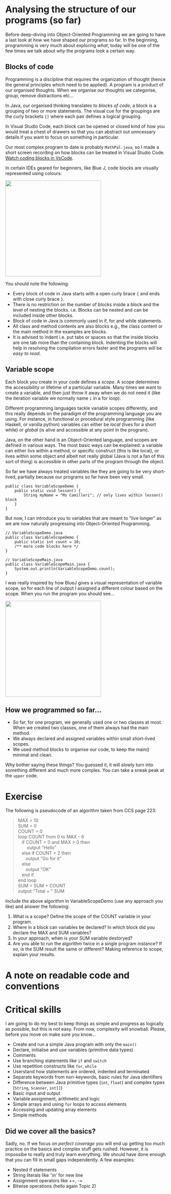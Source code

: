 # Analysing the structure of our programs (so far)

Before deep-diving into Object-Oriented Programming we are going to have a last look at how we have shaped our programs so far. In the beginning, programming is very much about exploring *what*, today will be one of the few times we talk about *why* the programs look a certain way.

## Blocks of code

Programming is a discipline that requires the organization of thought (hence the general principles which need to be applied). A program is a product of our organised thoughts. When we organise our thoughts we categorise, group, remove distractions etc...

In Java, our organised thinking translates to *blocks of code*, a block is a grouping of two or more statements. The visual cue for the groupings are the curly brackets `{}` where each pair defines a logical grouping.

In Visual Studio Code, each block can be opened or closed kind of how you would treat a chest of drawers so that you can abstract out unncessary details if you want to focus on something in particular.

Our most complex program to date is probably `MathPal.java`, so I made a short screen recording on how blocks can be treated in Visual Studio Code. [Watch coding blocks in VsCode](https://screenrec.com/share/nVeS4zsXyw).

In certain IDEs geared for beginners, like Blue J, code blocks are visually represented using colours:

<img src="https://github.com/erikacamilleri/secib-java-course/blob/main/java-ib-sec/img/java_blocks_of_code_bluej.PNG?raw=true" width="auto" height="300"/>

You should note the following:

- Every block of code in Java starts with a open curly brace `{` and ends with close curly brace `}`.
- There is no restriction on the number of blocks inside a block and the level of nesting the blocks. i.e. Blocks can be nested and can be included inside other blocks.
- Block of code in Java is commonly used in if, for and while statements.
- All class and method contents are also blocks e.g., the class content or the main method in the examples are blocks.
- It is advised to indent i.e. put tabs or spaces so that the inside blocks are one tab more than the containing block. Indenting the blocks will help in resolving the compilation errors faster and the programs will be *easy to read*.

## Variable scope

Each block you create in your code defines a *scope*. A scope determines the accessibility or lifetime of a particular variable. Many times we want to create a variable, and then just throw it away when we do not need it (like the iteration variable we normally name `i` in a for loop).

Different programming languages tackle variable scopes differently, and this really depends on the paradigm of the programming language you are using. For instance, in functional or procedural style programming (like Haskell, or vanilla python) variables can either be *local* (lives for a short while) or *global* (is alive and accessible at any point in the program).   

Java, on the other hand is an Object-Oriented language, and scopes are defined in various ways. The most basic ways can be explained: a variable can either livs within a method, or specific construct (this is like local), or lives within some object and albeit not really global (Java is not a fan of this sort of thing) is accessible in other parts of the program through the object.

So far we have always treated variables like they are going to be very short-lived, partially because our programs so far have been very small.

```
public class VariableScopeDemo {
    public static void lesson() {
        String myName = "Ms Camilleri"; // only lives within lesson() block
    }
}
```

But now, I can introduce you to variables that are meant to "live longer" as we are now naturally progressing into Object-Oriented Programming.

```
// VariableScopeDemo.java
public class VariableScopeDemo {
    public static int count = 10;
    /** more code blocks here */
}

// VariableScopeMain.java
public class VariableScopeMain.java {
    System.out.println(VariableScopeDemo.count);
}
```

I was really inspired by how BlueJ gives a visual representation of variable scope, so for each line of output I assigned a different colour based on the scope. When you run the program you should see...

<img src="https://github.com/erikacamilleri/secib-java-course/blob/main/java-ib-sec/img/java_blocks_of_code_bluej.PNG?raw=true" width="auto" height="300"/>

## How we programmed so far...

- So far, for one program, we generally used one or two classes at most. When we created two classes, one of them always had the main method.
- We always declared and assigned variables within small short-lived scopes.
- We used method blocks to organise our code, to keep the main() minimal and clean.

Why bother saying these things? You guessed it, it will slowly turn into something different and much more complex. You can take a sneak peak at the `upper` code.

# Exercise

The following is pseudocode of an algorithm taken from CCS page 223:

> MAX = 10 <br/>
> SUM = 0 <br/>
> COUNT = 0 <br/>
> loop COUNT from 0 to MAX - 6 <br/>
> &nbsp;&nbsp;&nbsp;if COUNT = 0 and MAX > 0 then <br/>
> &nbsp;&nbsp;&nbsp;&nbsp;&nbsp;&nbsp; output "Hello" <br/>
> &nbsp;&nbsp;&nbsp;else if COUNT > 2 then <br/>
> &nbsp;&nbsp;&nbsp;&nbsp;&nbsp;&nbsp;output "Go for it" <br/>
> &nbsp;&nbsp;&nbsp;else <br/>
> &nbsp;&nbsp;&nbsp;&nbsp;&nbsp;&nbsp;output "OK" <br/>
> &nbsp;&nbsp;&nbsp;end if <br/>
> end loop <br/>
> SUM = SUM + COUNT <br/>
> output "Total = " SUM <br/>

Include the above algorithm in VariableScopeDemo (use any approach you like) and answer the following:

1. What is a scope? Define the scope of the COUNT variable in your program.
2. Where in a block can variables be declared? In which block did you declare the MAX and SUM variables?
3. In your approach, when is your SUM variable destoryed?
4. Are you able to run the algorithm twice in a single program instance? If so, is the SUM result the same or different? Making reference to scope, explain your results.

# A note on readable code and conventions 

# Critical skills

I am going to do my best to keep things as simple and progress as logically as possible, but this is not easy. From now, complexity will snowball. Please, before you move on make sure you know...

- Create and run a simple Java program with only the `main()`
- Declare, initialise and use variables (primitive data types)
- Comments
- Use branching statements like `if` and `switch`
- Use repetition constructs like `for`, `while`
- Userstand how statements are ordered, indented and terminated
- Separate keywords from non-keywords, basic rules for Java identifiers
- Difference between Java primitive types (`int`, `float`) and complex types (`String`, `Scanner`, `int[]`)
- Basic input and output
- Variable assignment, arithmetic and logic
- Simple arrays and using `for` loops to access elements
- Accessing and updating array elements
- Simple methods

## Did we cover all the basics?

Sadly, no. If we focus on *perfect coverage* you will end up getting too much practice on the basics and complex stuff gets rushed. However, it is impossibe to really and truly learn everything. We should have done enough that you can fill in small gaps independently. A few examples:

- Nested if statements
- String literals like '\n' for new line
- Assignment operators like +=, -=
- Bitwise operations (hello again Topic 2)

